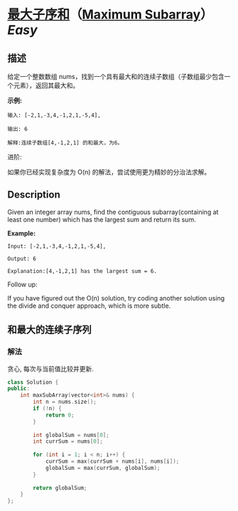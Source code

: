 # [最大子序和](https://leetcode-cn.com/problems/maximum-subarray)（[Maximum Subarray](https://leetcode.com/problems/maximum-subarray)）*Easy*
## 描述
给定一个整数数组 nums，找到一个具有最大和的连续子数组（子数组最少包含一个元素），返回其最大和。

**示例:**
```
输入: [-2,1,-3,4,-1,2,1,-5,4],

输出: 6

解释:连续子数组[4,-1,2,1] 的和最大，为6。
```


进阶:

如果你已经实现复杂度为 O(n) 的解法，尝试使用更为精妙的分治法求解。

## Description
Given an integer array nums, find the contiguous subarray(containing at least one number) which has the largest sum and return its sum.

**Example:**
```
Input: [-2,1,-3,4,-1,2,1,-5,4],

Output: 6

Explanation:[4,-1,2,1] has the largest sum = 6.
```


Follow up:

If you have figured out the O(n) solution, try coding another solution using the divide and conquer approach, which is more subtle.


## 和最大的连续子序列
### 解法
贪心, 每次与当前值比较并更新.
```c++
class Solution {
public:
    int maxSubArray(vector<int>& nums) {
        int n = nums.size();
        if (!n) {
            return 0;
        }
        
        int globalSum = nums[0];
        int currSum = nums[0];
        
        for (int i = 1; i < n; i++) {
            currSum = max(currSum + nums[i], nums[i]);
            globalSum = max(currSum, globalSum);
        }
        
        return globalSum;
    }
};
```